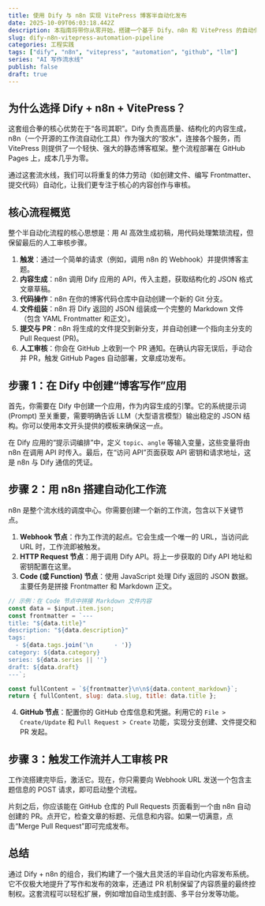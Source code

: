 ```yaml
---
title: 使用 Dify 与 n8n 实现 VitePress 博客半自动化发布
date: 2025-10-09T06:03:18.442Z
description: 本指南将带你从零开始，搭建一个基于 Dify、n8n 和 VitePress 的自动化博客发布流水线。通过 Dify 生成结构化内容，利用 n8n 自动处理 Git 操作（如创建分支、提交文件、发起 PR），最终实现高效的内容创作与发布，同时保留人工审核环节以确保质量。
slug: dify-n8n-vitepress-automation-pipeline
categories: 工程实践
tags: ["dify", "n8n", "vitepress", "automation", "github", "llm"]
series: "AI 写作流水线"
publish: false
draft: true
---
```


## 为什么选择 Dify + n8n + VitePress？

这套组合拳的核心优势在于“各司其职”。Dify 负责高质量、结构化的内容生成，n8n（一个开源的工作流自动化工具）作为强大的“胶水”，连接各个服务，而 VitePress 则提供了一个轻快、强大的静态博客框架。整个流程部署在 GitHub Pages 上，成本几乎为零。

通过这套流水线，我们可以将重复的体力劳动（如创建文件、编写 Frontmatter、提交代码）自动化，让我们更专注于核心的内容创作与审核。

## 核心流程概览

整个半自动化流程的核心思想是：用 AI 高效生成初稿，用代码处理繁琐流程，但保留最后的人工审核步骤。

1.  **触发**：通过一个简单的请求（例如，调用 n8n 的 Webhook）并提供博客主题。
2.  **内容生成**：n8n 调用 Dify 应用的 API，传入主题，获取结构化的 JSON 格式文章草稿。
3.  **代码操作**：n8n 在你的博客代码仓库中自动创建一个新的 Git 分支。
4.  **文件组装**：n8n 将 Dify 返回的 JSON 组装成一个完整的 Markdown 文件（包含 YAML Frontmatter 和正文）。
5.  **提交与 PR**：n8n 将生成的文件提交到新分支，并自动创建一个指向主分支的 Pull Request (PR)。
6.  **人工审核**：你会在 GitHub 上收到一个 PR 通知。在确认内容无误后，手动合并 PR，触发 GitHub Pages 自动部署，文章成功发布。

## 步骤 1：在 Dify 中创建“博客写作”应用

首先，你需要在 Dify 中创建一个应用，作为内容生成的引擎。它的系统提示词 (Prompt) 至关重要，需要明确告诉 LLM（大型语言模型）输出稳定的 JSON 结构。你可以使用本文开头提供的模板来确保这一点。

在 Dify 应用的“提示词编排”中，定义 `topic`、`angle` 等输入变量，这些变量将由 n8n 在调用 API 时传入。最后，在“访问 API”页面获取 API 密钥和请求地址，这是 n8n 与 Dify 通信的凭证。

## 步骤 2：用 n8n 搭建自动化工作流

n8n 是整个流水线的调度中心。你需要创建一个新的工作流，包含以下关键节点。

1.  **Webhook 节点**：作为工作流的起点。它会生成一个唯一的 URL，当访问此 URL 时，工作流即被触发。
2.  **HTTP Request 节点**：用于调用 Dify API。将上一步获取的 Dify API 地址和密钥配置在这里。
3.  **Code (或 Function) 节点**：使用 JavaScript 处理 Dify 返回的 JSON 数据。主要任务是拼接 Frontmatter 和 Markdown 正文。

```javascript
// 示例：在 Code 节点中拼接 Markdown 文件内容
const data = $input.item.json;
const frontmatter = `---
title: "${data.title}"
description: "${data.description}"
tags:
  - ${data.tags.join('\n      - ')}
category: ${data.category}
series: ${data.series || ''}
draft: ${data.draft}
---`;

const fullContent = `${frontmatter}\n\n${data.content_markdown}`;
return { fullContent, slug: data.slug, title: data.title };
```

4.  **GitHub 节点**：配置你的 GitHub 仓库信息和凭据。利用它的 `File > Create/Update` 和 `Pull Request > Create` 功能，实现分支创建、文件提交和 PR 发起。

## 步骤 3：触发工作流并人工审核 PR

工作流搭建完毕后，激活它。现在，你只需要向 Webhook URL 发送一个包含主题信息的 POST 请求，即可启动整个流程。

片刻之后，你应该能在 GitHub 仓库的 Pull Requests 页面看到一个由 n8n 自动创建的 PR。点开它，检查文章的标题、元信息和内容。如果一切满意，点击“Merge Pull Request”即可完成发布。

## 总结

通过 Dify + n8n 的组合，我们构建了一个强大且灵活的半自动化内容发布系统。它不仅极大地提升了写作和发布的效率，还通过 PR 机制保留了内容质量的最终控制权。这套流程可以轻松扩展，例如增加自动生成封面、多平台分发等功能。
